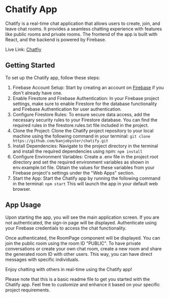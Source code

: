 <h1>Chatify App</h1>
Chatify is a real-time chat application that allows users to create, join, and leave chat rooms. It provides a seamless chatting experience with features like public rooms and private rooms. The frontend of the app is built with React, and the backend is powered by Firebase.

Live Link: <a href="https://chatify-8800c.firebaseapp.com/">Chatfiy</a>

<h2>Getting Started</h2>
To set up the Chatify app, follow these steps:

<ol>
<li>Firebase Account Setup: Start by creating an account on <a href="https://firebase.google.com/">Firebase</a> if you don't already have one.</li>

<li>Enable Firestore and Firebase Authentication: In your Firebase project settings, make sure to enable Firestore for the database functionality and Firebase Authentication for user authentication.</li>

<li>Configure Firestore Rules: To ensure secure data access, add the necessary security rules to your Firestore database. You can find the required rules in the firestore.rules.txt file included in the project.</li>

<li>Clone the Project: Clone the Chatify project repository to your local machine using the following command in your terminal:
<code>git clone https://github.com/banjobyster/chatify.git</code>
</li>

<li>Install Dependencies: Navigate to the project directory in the terminal and install the required dependencies using npm: 
<code>npm install</code>
</li>

<li>Configure Environment Variables: Create a .env file in the project root directory and set the required environment variables as shown in env.example.txt file.
Obtain the values for these variables from your Firebase project's settings under the "Web Apps" section.</li>

<li>Start the App: Start the Chatify app by running the following command in the terminal:
<code>npm start</code>
This will launch the app in your default web browser.
</li>
</ol>

<h2>App Usage</h2>
Upon starting the app, you will see the main application screen. If you are not authenticated, the sign-in page will be displayed. Authenticate using your Firebase credentials to access the chat functionality.

Once authenticated, the RoomPage component will be displayed. You can join the public room using the room ID "PUBLIC". To have private conversations or create your own chat room, create a new room and share the generated room ID with other users. This way, you can have direct messages with specific individuals.

Enjoy chatting with others in real-time using the Chatify app!

Please note that this is a basic readme file to get you started with the Chatify app. Feel free to customize and enhance it based on your specific project requirements.
